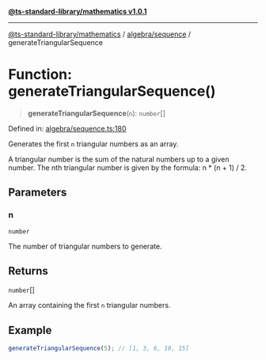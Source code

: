 [**@ts-standard-library/mathematics v1.0.1**](../../../README.md)

***

[@ts-standard-library/mathematics](../../../README.md) / [algebra/sequence](../README.md) / generateTriangularSequence

# Function: generateTriangularSequence()

> **generateTriangularSequence**(`n`): `number`[]

Defined in: [algebra/sequence.ts:180](https://github.com/gabaudette/ts-stdlib/blob/7333da76bc775fbabd0907ad8519b912cfc2fe26/packages/mathematics/src/algebra/sequence.ts#L180)

Generates the first `n` triangular numbers as an array.

A triangular number is the sum of the natural numbers up to a given number.
The nth triangular number is given by the formula: n * (n + 1) / 2.

## Parameters

### n

`number`

The number of triangular numbers to generate.

## Returns

`number`[]

An array containing the first `n` triangular numbers.

## Example

```typescript
generateTriangularSequence(5); // [1, 3, 6, 10, 15]
```
